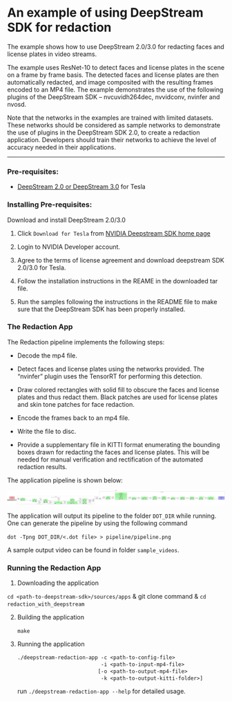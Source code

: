 # An example of using DeepStream SDK for redaction #

The example shows how to use DeepStream 2.0/3.0 for redacting faces and license plates in video streams. 

The example uses ResNet-10 to detect faces and license plates in the scene on a frame by frame basis. The detected faces and license plates are then automatically redacted, and image composited with the resulting frames encoded to an MP4 file. The example demonstrates the use of the following plugins of the DeepStream SDK – nvcuvidh264dec, nvvidconv, nvinfer and nvosd.

Note that the networks in the examples are trained with limited datasets. These networks should be considered as sample networks to demonstrate the use of plugins in the DeepStream SDK 2.0, to create a redaction application. Developers should train their networks to achieve the level of accuracy needed in their applications.

---


### Pre-requisites: ###

- [DeepStream 2.0 or DeepStream 3.0](https://developer.nvidia.com/deepstream-sdk) for Tesla

### Installing Pre-requisites: ###

Download and install DeepStream 2.0/3.0

1. Click `Download for Tesla` from [NVIDIA Deepstream SDK home page](https://developer.nvidia.com/deepstream-sdk)

2. Login to NVIDIA Developer account.

3. Agree to the terms of license agreement and download deepstream SDK 2.0/3.0 for Tesla.

4. Follow the installation instructions in the REAME in the downloaded tar file.

5. Run the samples following the instructions in the README file to make sure that the DeepStream SDK has been properly installed.

### The Redaction App ###

The Redaction pipeline implements the following steps:

* Decode the mp4 file.

* Detect faces and license plates using the networks provided. The “nvinfer” plugin uses the TensorRT for performing this detection. 

* Draw colored rectangles with solid fill to obscure the faces and license plates and thus redact them. Black patches are used for license plates and skin tone patches for face redaction.

* Encode the frames back to an mp4 file.

* Write the file to disc.

* Provide a supplementary file in KITTI format enumerating the bounding boxes drawn for redacting the faces and license plates. This will be needed for manual verification and rectification of the automated redaction results.

The application pipeline is shown below:

![alt text](pipeline/pipeline-output-to-mp4.png "pipeline")

The application will output its pipeline to the folder `DOT_DIR` while running.
One can generate the pipeline by using the following command

`dot -Tpng DOT_DIR/<.dot file> > pipeline/pipeline.png`

A sample output video can be found in folder `sample_videos`.

### Running the Redaction App ###

1. Downloading the application

`cd <path-to-deepstream-sdk>/sources/apps` & git clone command & `cd redaction_with_deepstream`


2. Building the application

	`make`

3. Running the application

	```
	./deepstream-redaction-app -c <path-to-config-file> 
							   -i <path-to-input-mp4-file> 
							  [-o <path-to-output-mp4-file> 
							   -k <path-to-output-kitti-folder>]
	```

	run `./deepstream-redaction-app --help` for detailed usage.

